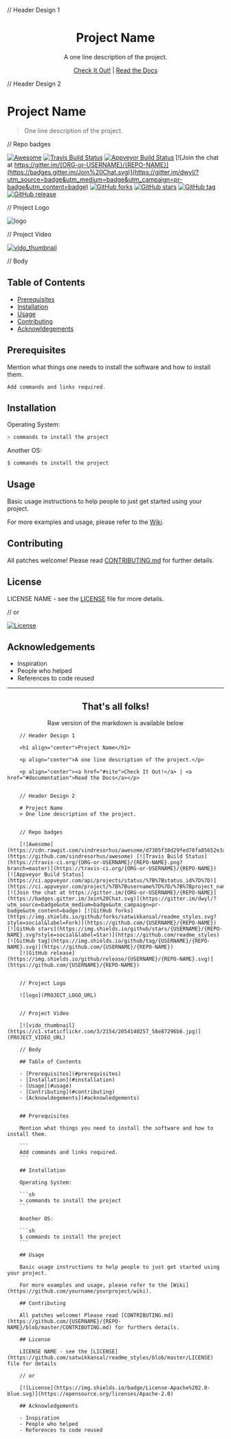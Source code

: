// Header Design 1

<h1 align="center">Project Name</h1>

<p align="center">A one line description of the project.</p>

<p align="center"><a href="#site">Check It Out!</a> | <a href="#documentation">Read the Docs</a></p>


// Header Design 2

# Project Name
> One line description of the project.


// Repo badges

[![Awesome](https://cdn.rawgit.com/sindresorhus/awesome/d7305f38d29fed78fa85652e3a63e154dd8e8829/media/badge.svg)](https://github.com/sindresorhus/awesome) [![Travis Build Status](https://travis-ci.org/{ORG-or-USERNAME}/{REPO-NAME}.png?branch=master)](https://travis-ci.org/{ORG-or-USERNAME}/{REPO-NAME}) [![Appveyor Build Status](https://ci.appveyor.com/api/projects/status/%7B%7Bstatus_id%7D%7D)](https://ci.appveyor.com/project/%7B%7Busername%7D%7D/%7B%7Bproject_name%7D%7D) [![Join the chat at https://gitter.im/{ORG-or-USERNAME}/{REPO-NAME}](https://badges.gitter.im/Join%20Chat.svg)](https://gitter.im/dwyl/?utm_source=badge&utm_medium=badge&utm_campaign=pr-badge&utm_content=badge) [![GitHub forks](https://img.shields.io/github/forks/satwikkansal/readme_styles.svg?style=social&label=Fork)](https://github.com/satwikkansal/readme_styles) [![GitHub stars](https://img.shields.io/github/stars/satwikkansal/readme_styles.svg?style=social&label=Star)](https://github.com/readme_styles) [![GitHub tag](https://img.shields.io/github/tag/satwikkansal/readme_styles.svg)](https://github.com/satwikkansal/readme_styles)
[![GitHub release](https://img.shields.io/github/release/satwikkansal/readme_styles.svg)](https://github.com/satwikkansal/readme_styles)


// Project Logo

![logo](https://upload.wikimedia.org/wikipedia/commons/5/59/Logo-Logo.svg)


// Project Video

[![vido_thumbnail](https://c1.staticflickr.com/3/2154/2054140257_58e87296b6.jpg)](https://www.youtube.com/watch?v=SjORe3_2bQc)

// Body

## Table of Contents

- [Prerequisites](#prerequisites)
- [Installation](#installation)
- [Usage](#usage)
- [Contributing](#contributing)
- [Acknowldegements](#acknowledgements)


## Prerequisites

Mention what things one needs to install the software and how to install them.

```
Add commands and links required.
```

## Installation

Operating System:

```sh
> commands to install the project
```

Another OS:

```sh
$ commands to install the project
```

## Usage

Basic usage instructions to help people to just get started using your project.

For more examples and usage, please refer to the [Wiki](https://github.com/yourname/yourproject/wiki).

## Contributing

All patches welcome! Please read [CONTRIBUTING.md](https://github.com/satwikkansal/readme_styles/blob/master/CONTRIBUTING.md) for further details.

## License

LICENSE NAME - see the [LICENSE](https://github.com/satwikkansal/readme_styles/blob/master/LICENSE) file for more details.

// or

[![License](https://img.shields.io/badge/License-Apache%202.0-blue.svg)](https://opensource.org/licenses/Apache-2.0)

## Acknowledgements

- Inspiration
- People who helped
- References to code reused

---

<h2 align="center"> That's all folks!</h2>
<p align="center">Raw version of the markdown is available below</p>

```
    // Header Design 1

    <h1 align="center">Project Name</h1>

    <p align="center">A one line description of the project.</p>

    <p align="center"><a href="#site">Check It Out!</a> | <a href="#documentation">Read the Docs</a></p>


    // Header Design 2

    # Project Name
    > One line description of the project.


    // Repo badges

    [![Awesome](https://cdn.rawgit.com/sindresorhus/awesome/d7305f38d29fed78fa85652e3a63e154dd8e8829/media/badge.svg)](https://github.com/sindresorhus/awesome) [![Travis Build Status](https://travis-ci.org/{ORG-or-USERNAME}/{REPO-NAME}.png?branch=master)](https://travis-ci.org/{ORG-or-USERNAME}/{REPO-NAME}) [![Appveyor Build Status](https://ci.appveyor.com/api/projects/status/%7B%7Bstatus_id%7D%7D)](https://ci.appveyor.com/project/%7B%7Busername%7D%7D/%7B%7Bproject_name%7D%7D) [![Join the chat at https://gitter.im/{ORG-or-USERNAME}/{REPO-NAME}](https://badges.gitter.im/Join%20Chat.svg)](https://gitter.im/dwyl/?utm_source=badge&utm_medium=badge&utm_campaign=pr-badge&utm_content=badge) [![GitHub forks](https://img.shields.io/github/forks/satwikkansal/readme_styles.svg?style=social&label=Fork)](https://github.com/{USERNAME}/{REPO-NAME}) [![GitHub stars](https://img.shields.io/github/stars/{USERNAME}/{REPO-NAME}.svg?style=social&label=Star)](https://github.com/readme_styles) [![GitHub tag](https://img.shields.io/github/tag/{USERNAME}/{REPO-NAME}.svg)](https://github.com/{USERNAME}/{REPO-NAME})
    [![GitHub release](https://img.shields.io/github/release/{USERNAME}/{REPO-NAME}.svg)](https://github.com/{USERNAME}/{REPO-NAME})


    // Project Logo

    ![logo](PROJECT_LOGO_URL)


    // Project Video

    [![vido_thumbnail](https://c1.staticflickr.com/3/2154/2054140257_58e87296b6.jpg)](PROJECT_VIDEO_URL)

    // Body

    ## Table of Contents

    - [Prerequisites](#prerequisites)
    - [Installation](#installation)
    - [Usage](#usage)
    - [Contributing](#contributing)
    - [Acknowldegements](#acknowledgements)


    ## Prerequisites

    Mention what things you need to install the software and how to install them.

    ```
    Add commands and links required.
    ```

    ## Installation

    Operating System:

    ```sh
    > commands to install the project
    ```

    Another OS:

    ```sh
    $ commands to install the project
    ```

    ## Usage

    Basic usage instructions to help people to just get started using your project.

    For more examples and usage, please refer to the [Wiki](https://github.com/yourname/yourproject/wiki).

    ## Contributing

    All patches welcome! Please read [CONTRIBUTING.md](https://github.com/{USERNAME}/{REPO-NAME}/blob/master/CONTRIBUTING.md) for furthers details.

    ## License

    LICENSE NAME - see the [LICENSE](https://github.com/satwikkansal/readme_styles/blob/master/LICENSE) file for details

    // or

    [![License](https://img.shields.io/badge/License-Apache%202.0-blue.svg)](https://opensource.org/licenses/Apache-2.0)

    ## Acknowledgements

    - Inspiration
    - People who helped
    - References to code reused
```
